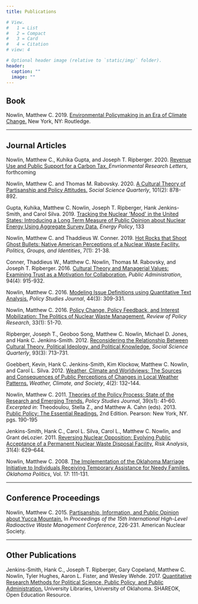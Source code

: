 ```yaml
---
title: Publications 

# View.
#   1 = List
#   2 = Compact
#   3 = Card
#   4 = Citation
# view: 4

# Optional header image (relative to `static/img/` folder).
header:
  caption: ""
  image: ""
---
```


## Book 

<i class="fas fa-book"></i> Nowlin, Matthew C. 2019. <a href="/publication/env-book/" itemprop="url"><span itemprop="name">Environmental Policymaking in an Era of Climate Change.</span></a> New York, NY: Routledge. 

***

## Journal Articles 

<i class="far fa-file"></i> Nowlin, Matthew C., Kuhika Gupta, and Joseph T. Ripberger. 2020. <a href="/publication/carbon-tax/" itemprop="url"><span itemprop="name">Revenue Use and Public Support for a Carbon Tax. </span></a> _Envrionmental Research Letters_, forthcoming

Nowlin, Matthew C. and Thomas M. Rabovsky. 2020. <a href="/publication/ct-party/" itemprop="url"><span itemprop="name">A Cultural Theory of Partisanship and Policy Attitudes.</span></a> _Social Science Quarterly_, 101(2): 878-892.

Gupta, Kuhika, Matthew C. Nowlin, Joseph T. Ripberger, Hank Jenkins-Smith, and Carol Silva. 2019. <a href="/publication/nuclear-mood/" itemprop="url"><span itemprop="name">Tracking the Nuclear 'Mood' in the United States: Introducing a Long Term Measure of Public Opinion about Nuclear Energy Using Aggregate Survey Data.</span></a> _Energy Policy_, 133

Nowlin, Matthew C. and Thaddieus W. Conner. 2019. <a href="/publication/hot-rocks/" itemprop="url"><span itemprop="name">Hot Rocks that Shoot Ghost Bullets: Native American Perceptions of a Nuclear Waste Facility.</span></a> _Politics, Groups, and Identities_, 7(1): 21-38.

Conner, Thaddieus W., Matthew C. Nowlin, Thomas M. Rabovsky, and Joseph T. Ripberger. 2016. <a href="/publication/ct-managers/" itemprop="url"><span itemprop="name">Cultural Theory and Managerial Values: Examining Trust as a Motivation for Collaboration.</span></a> _Public Administration_, 94(4): 915-932.

Nowlin, Matthew C. 2016. <a href="/publication/issue-definitions/" itemprop="url"><span itemprop="name">Modeling Issue Definitions using Quantitative Text Analysis.</span></a> _Policy Studies Journal_, 44(3): 309-331.

Nowlin, Matthew C. 2016. <a href="/publication/change-feedback/" itemprop="url"><span itemprop="name">Policy Change, Policy Feedback, and Interest Mobilization: The Politics of Nuclear Waste Management.</span></a> _Review of Policy Research_, 33(1): 51-70. 

Ripberger, Joseph T., Geoboo Song, Matthew C. Nowlin, Michael D. Jones, and Hank C. Jenkins-Smith. 2012. <a href="/publication/ct-knowledge/" itemprop="url"><span itemprop="name">Reconsidering the Relationship Between Cultural Theory, Political Ideology, and Political Knowledge.</span></a> _Social Science Quarterly_, 93(3): 713–731.

Goebbert, Kevin, Hank C. Jenkins-Smith, Kim Klockow, Matthew C. Nowlin, and Carol L. Silva. 2012. <a href="/publication/ct-weather/" itemprop="url"><span itemprop="name">Weather, Climate and Worldviews: The Sources and Consequences of Public Perceptions of Changes in Local Weather Patterns.</span></a> _Weather, Climate, and Society_, 4(2): 132–144.

Nowlin, Matthew C. 2011. <a href="/publication/process-theory/" itemprop="url"><span itemprop="name">Theories of the Policy Process: State of the Research and Emerging Trends.</span></a> _Policy Studies Journal_, 39(s1): 41–60.
    _Excerpted in_: Theodoulou, Stella Z., and Matthew A. Cahn (eds). 2013. <a href="https://www.amazon.com/Public-Policy-Essential-Readings-2nd/dp/0205856330/ref=sr_1_1?keywords=Public+Policy%3A+The+Essential+Readings.+2nd+Edition&qid=1567543850&s=gateway&sr=8-1" itemprop="url"><span itemprop="name">Public Policy: The Essential Readings.</span></a> 2nd Edition. Pearson: New York, NY. pgs. 190-195

Jenkins-Smith, Hank C., Carol L. Silva, Carol L., Matthew C. Nowlin, and Grant deLozier. 2011. <a href="/publication/nuclear-nimby/" itemprop="url"><span itemprop="name">Reversing Nuclear Opposition: Evolving Public Acceptance of a Permanent Nuclear Waste Disposal Facility.</span></a> _Risk Analysis_, 31(4): 629–644. 

Nowlin, Matthew C. 2008. <a href="/publication/ok-marriage/" itemprop="url"><span itemprop="name">The Implementation of the Oklahoma Marriage Initiative to Individuals Receiving Temporary Assistance for Needy Families.</span></a> _Oklahoma Politics_, Vol. 17: 111-131.

***

## Conference Proceedings 

Nowlin, Matthew C. 2015. <a href="/publication/yucca-party/" itemprop="url"><span itemprop="name">Partisanship, Information, and Public Opinion about Yucca Mountain.</span></a> In _Proceedings of the 15th International High-Level Radioactive Waste Management Conference_, 226-231. American Nuclear Society. 

***

## Other Publications 

Jenkins-Smith, Hank C., Joseph T. Ripberger,  Gary Copeland, Matthew C. Nowlin,  Tyler Hughes, Aaron L. Fister, and Wesley Wehde. 2017. <a href="/publication/stats-book/" itemprop="url"><span itemprop="name">Quantitative Research Methods for Political Science, Public Policy, and Public Administration.</span></a> University Libraries, University of Oklahoma. SHAREOK, Open Education Resource.


